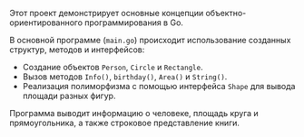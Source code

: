 Этот проект демонстрирует основные концепции объектно-ориентированного программирования в Go.

В основной программе (`main.go`) происходит использование созданных структур, методов и интерфейсов:

- Создание объектов `Person`, `Circle` и `Rectangle`.
- Вызов методов `Info()`, `birthday()`, `Area()` и `String()`.
- Реализация полиморфизма с помощью интерфейса `Shape` для вывода площади разных фигур.

Программа выводит информацию о человеке, площадь круга и прямоугольника, а также строковое представление книги.
